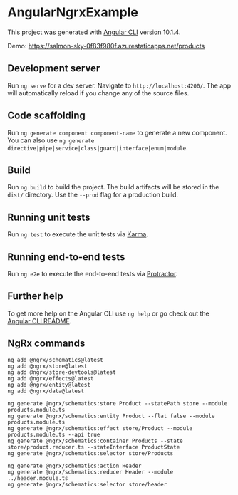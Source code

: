 # AngularNgrxExample

This project was generated with [Angular CLI](https://github.com/angular/angular-cli) version 10.1.4.

Demo: https://salmon-sky-0f83f980f.azurestaticapps.net/products

## Development server

Run `ng serve` for a dev server. Navigate to `http://localhost:4200/`. The app will automatically reload if you change any of the source files.

## Code scaffolding

Run `ng generate component component-name` to generate a new component. You can also use `ng generate directive|pipe|service|class|guard|interface|enum|module`.

## Build

Run `ng build` to build the project. The build artifacts will be stored in the `dist/` directory. Use the `--prod` flag for a production build.

## Running unit tests

Run `ng test` to execute the unit tests via [Karma](https://karma-runner.github.io).

## Running end-to-end tests

Run `ng e2e` to execute the end-to-end tests via [Protractor](http://www.protractortest.org/).

## Further help

To get more help on the Angular CLI use `ng help` or go check out the [Angular CLI README](https://github.com/angular/angular-cli/blob/master/README.md).

## NgRx commands

```
ng add @ngrx/schematics@latest
ng add @ngrx/store@latest
ng add @ngrx/store-devtools@latest
ng add @ngrx/effects@latest
ng add @ngrx/entity@latest
ng add @ngrx/data@latest

ng generate @ngrx/schematics:store Product --statePath store --module products.module.ts
ng generate @ngrx/schematics:entity Product --flat false --module products.module.ts
ng generate @ngrx/schematics:effect store/Product --module products.module.ts --api true
ng generate @ngrx/schematics:container Products --state store/product.reducer.ts --stateInterface ProductState
ng generate @ngrx/schematics:selector store/Products

ng generate @ngrx/schematics:action Header
ng generate @ngrx/schematics:reducer Header --module ../header.module.ts
ng generate @ngrx/schematics:selector store/header

```

